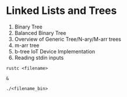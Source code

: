# Linked Lists and Trees

1. Binary Tree
2. Balanced Binary Tree
3. Overview of Generic Tree/N-ary/M-arr trees
4. m-arr tree
5. b-tree IoT Device Implementation
6. Reading stdin inputs

```
rustc <filename>

& 

./<filename_bin>
```
